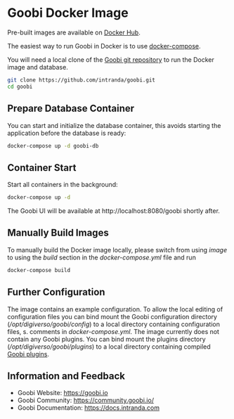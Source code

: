 # Goobi Docker Image

Pre-built images are available on [Docker Hub](https://hub.docker.com/r/intranda/goobi-workflow).

The easiest way to run Goobi in Docker is to use [docker-compose](https://docs.docker.com/compose/).

You will need a local clone of the [Goobi git repository](https://github.com/intranda/goobi/) to run the Docker image and database. 
```bash
git clone https://github.com/intranda/goobi.git
cd goobi
```

## Prepare Database Container

You can start and initialize the database container, this avoids starting the application before the database is ready:
```bash
docker-compose up -d goobi-db
```

## Container Start

Start all containers in the background:
```bash
docker-compose up -d
```
The Goobi UI will be available at http://localhost:8080/goobi shortly after.

## Manually Build Images
To manually build the Docker image locally, please switch from using *image* to using the *build* section in the *docker-compose.yml* file and run
```bash
docker-compose build
```

## Further Configuration

The image contains an example configuration. To allow the local editing of configuration files you can bind mount the Goobi configuration directory (*/opt/digiverso/goobi/config*) to a local directory containing configuration files, s. comments in *docker-compose.yml*.
The image currently does not contain any Goobi plugins. You can bind mount the plugins directory (*/opt/digiverso/goobi/plugins*) to a local directory containing compiled [Goobi plugins](https://docs.intranda.com/goobi-workflow-plugins-en/).


## Information and Feedback

- Goobi Website: https://goobi.io
- Goobi Community: https://community.goobi.io/
- Goobi Documentation: https://docs.intranda.com
